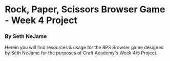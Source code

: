 # Rock, Paper, Scissors Browser Game - Week 4 Project
### By Seth NeJame

Herein you will find resources & usage for the RPS Browser game designed by Seth NeJame for the purposes of Craft Academy's Week 4/5 Project.